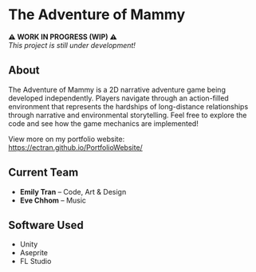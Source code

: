 # The Adventure of Mammy

**⚠️ WORK IN PROGRESS (WIP) ⚠️**  
*This project is still under development!*

## About
The Adventure of Mammy is a 2D narrative adventure game being developed independently. Players navigate through an action-filled environment that represents the hardships of long-distance relationships through narrative and environmental storytelling. Feel free to explore the code and see how the game mechanics are implemented!

View more on my portfolio website: https://ectran.github.io/PortfolioWebsite/ 

## Current Team
- **Emily Tran** – Code, Art & Design  
- **Eve Chhom** – Music

## Software Used
- Unity  
- Aseprite  
- FL Studio  
